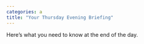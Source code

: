 ```yaml
---
categories: a
title: "Your Thursday Evening Briefing"
---
```

Here’s what you need to know at the end of the day.
